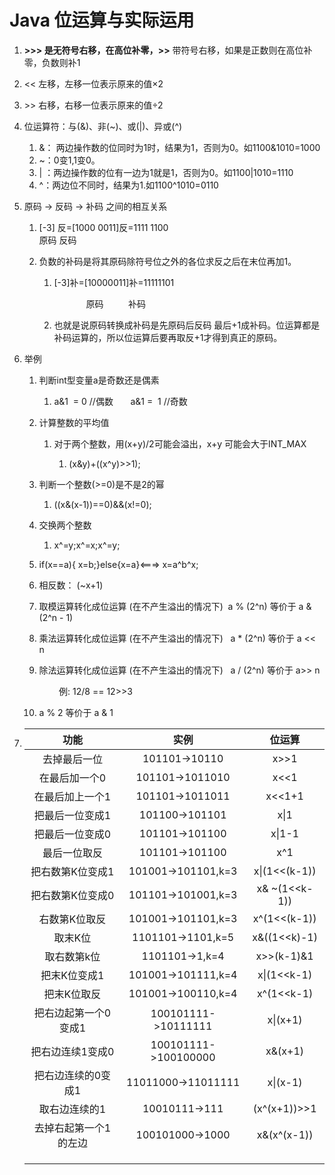 # Java 位运算与实际运用

1. **&gt;&gt;&gt; **是无符号右移，在高位补零，**&gt;&gt;** 带符号右移，如果是正数则在高位补零，负数则补1
2. &lt;&lt; 左移，左移一位表示原来的值×2
3. &gt;&gt; 右移，右移一位表示原来的值÷2
4. 位运算符：与\(&\)、非\(~\)、或\(\|\)、异或\(^\)
   1. &： 两边操作数的位同时为1时，结果为1，否则为0。如1100&1010=1000
   2. ~：0变1,1变0。
   3. \| ：两边操作数的位有一边为1就是1，否则为0。如1100\|1010=1110
   4. ^：两边位不同时，结果为1.如1100^1010=0110
5. 原码 -&gt; 反码 -&gt; 补码 之间的相互关系
   1. \[-3\] 反=\[1000 0011\]反=1111 1100   
                       原码                   反码
   2. 负数的补码是将其原码除符号位之外的各位求反之后在末位再加1。 

      1. \[-3\]补=\[10000011\]补=11111101 

                        原码                    补码

      2. 也就是说原码转换成补码是先原码后反码 最后+1成补码。位运算都是补码运算的，所以位运算后要再取反+1才得到真正的原码。
6. 举例

   1. 判断int型变量a是奇数还是偶素

      1. a&1  = 0  //偶数       a&1 =  1  //奇数 

   2. 计算整数的平均值

      1. 对于两个整数，用\(x+y\)/2可能会溢出，x+y 可能会大于INT\_MAX

         1. \(x&y\)+\(\(x^y\)&gt;&gt;1\);

   3. 判断一个整数\(&gt;=0\)是不是2的幂

      1. \(\(x&\(x-1\)\)==0\)&&\(x!=0\);

   4. 交换两个整数

      1. x^=y;x^=x;x^=y;

   5. if\(x==a\){ x=b;}else{x=a}&lt;===&gt; x=a^b^x;

   6. 相反数： \(~x+1\)

   7. 取模运算转化成位运算 \(在不产生溢出的情况下\)   a % \(2^n\) 等价于 a & \(2^n - 1\) 

   8. 乘法运算转化成位运算 \(在不产生溢出的情况下\)   a \* \(2^n\) 等价于 a &lt;&lt; n 

   9. 除法运算转化成位运算 \(在不产生溢出的情况下\)   a / \(2^n\) 等价于 a&gt;&gt; n

              例: 12/8 == 12&gt;&gt;3 

   10. a % 2 等价于 a & 1

7. | 功能 | 实例 | 位运算 |
   | :---: | :---: | :---: |
   | 去掉最后一位 | 101101-&gt;10110 | x&gt;&gt;1 |
   | 在最后加一个0 | 101101-&gt;1011010 | x&lt;&lt;1 |
   | 在最后加上一个1 | 101101-&gt;1011011 | x&lt;&lt;1+1 |
   | 把最后一位变成1 | 101100-&gt;101101 | x\|1 |
   | 把最后一位变成0 | 101101-&gt;101100 | x\|1-1 |
   | 最后一位取反 | 101101-&gt;101100 | x^1 |
   | 把右数第K位变成1 | 101001-&gt;101101,k=3 | x\|\(1&lt;&lt;\(k-1\)\) |
   | 把右数第K位变成0 | 101101-&gt;101001,k=3 | x& ~\(1&lt;&lt;k-1\)\) |
   | 右数第K位取反 | 101001-&gt;101101,k=3 | x^\(1&lt;&lt;\(k-1\)\) |
   | 取末K位 | 1101101-&gt;1101,k=5 | x&\(\(1&lt;&lt;k\)-1\) |
   | 取右数第k位 | 1101101-&gt;1,k=4 | x&gt;&gt;\(k-1\)&1 |
   | 把末K位变成1 | 101001-&gt;101111,k=4 | x\|\(1&lt;&lt;k-1\) |
   | 把末K位取反 | 101001-&gt;100110,k=4 | x^\(1&lt;&lt;k-1\) |
   | 把右边起第一个0变成1 | 100101111-&gt;10111111 | x\|\(x+1\) |
   | 把右边连续1变成0 | 100101111-&gt;100100000 | x&\(x+1\) |
   | 把右边连续的0变成1 | 11011000-&gt;11011111 | x\|\(x-1\) |
   | 取右边连续的1 | 10010111-&gt;111 | \(x^\(x+1\)\)&gt;&gt;1 |
   | 去掉右起第一个1的左边 | 100101000-&gt;1000 | x&\(x^\(x-1\)\) |
   |  |  |  |
   |  |  |  |
   |  |  |  |



















